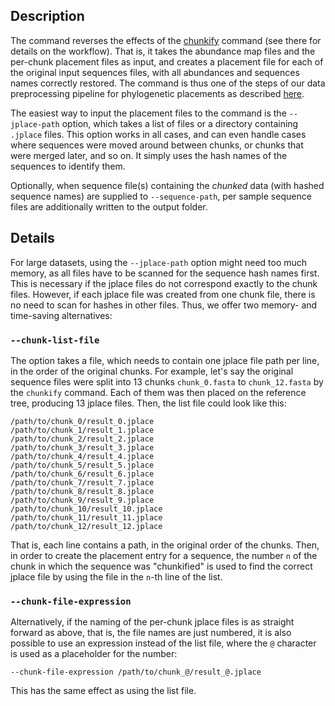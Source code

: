 ## Description

The command reverses the effects of the [chunkify](../wiki/Subcommand:-chunkify) command (see there for details on the workflow). That is, it takes the abundance map files and the per-chunk placement files as input, and creates a placement file for each of the original input sequences files, with all abundances and sequences names correctly restored. The command is thus one of the steps of our data preprocessing pipeline for phylogenetic placements as described [here](https://doi.org/10.1093/bioinformatics/bty767).

The easiest way to input the placement files to the command is the `--jplace-path` option, which takes a list of files or a directory containing `.jplace` files. This option works in all cases, and can even handle cases where sequences were moved around between chunks, or chunks that were merged later, and so on. It simply uses the hash names of the sequences to identify them.

Optionally, when sequence file(s) containing the _chunked_ data (with hashed sequence names) are supplied to `--sequence-path`, per sample sequence files are additionally written to the output folder.

## Details

For large datasets, using the `--jplace-path` option might need too much memory, as all files have to be scanned for the sequence hash names first. This is necessary if the jplace files do not correspond exactly to the chunk files. However, if each jplace file was created from one chunk file, there is no need to scan for hashes in other files. Thus, we offer two memory- and time-saving alternatives:

### `--chunk-list-file`

The option takes a file, which needs to contain one jplace file path per line, in the order of the original chunks. For example, let's say the original sequence files were split into 13 chunks `chunk_0.fasta` to `chunk_12.fasta` by the `chunkify` command. Each of them was then placed on the reference tree, producing 13 jplace files. Then, the list file could look like this:

```
/path/to/chunk_0/result_0.jplace
/path/to/chunk_1/result_1.jplace
/path/to/chunk_2/result_2.jplace
/path/to/chunk_3/result_3.jplace
/path/to/chunk_4/result_4.jplace
/path/to/chunk_5/result_5.jplace
/path/to/chunk_6/result_6.jplace
/path/to/chunk_7/result_7.jplace
/path/to/chunk_8/result_8.jplace
/path/to/chunk_9/result_9.jplace
/path/to/chunk_10/result_10.jplace
/path/to/chunk_11/result_11.jplace
/path/to/chunk_12/result_12.jplace
```

That is, each line contains a path, in the original order of the chunks. Then, in order to create the placement entry for a sequence, the number `n` of the chunk in which the sequence was "chunkified" is used to find the correct jplace file by using the file in the `n`-th line of the list.

<!-- Theoretically, the same effect could be achieved by providing the files in the correct order to the `--jplace-path` option, but this is error-prone and less easy to trace later. Thus, we did not implement this way. -->

### `--chunk-file-expression`

Alternatively, if the naming of the per-chunk jplace files is as straight forward as above, that is, the file names are just numbered, it is also possible to use an expression instead of the list file, where the `@` character is used as a placeholder for the number:

    --chunk-file-expression /path/to/chunk_@/result_@.jplace

This has the same effect as using the list file.
